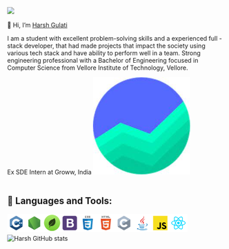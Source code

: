 <img src="https://profile-counter.glitch.me/harsh-gulati-14/count.svg" />

👋 Hi, I’m [Harsh Gulati](https://www.linkedin.com/in/harsh-gulati-005585ab/) 

I am a student with excellent problem-solving skills and a experienced full - stack developer, that had made projects that impact the society using various tech stack and have ability to perform well in a team. Strong engineering professional with a Bachelor of Engineering focused in Computer Science from Vellore Institute of Technology, Vellore.

Ex SDE Intern at Groww, India <img src="images/groww.jpg" />
<br/>
<br/>

## 🔨 Languages and Tools:

<a href="https://www.cplusplus.com/" target="_blank"><img align="left" alt="C++" height ="42px" src="icons/c++/c++.svg"></a>
<a href="https://nodejs.org/en/" target="_blank"><img align="left" alt="NodeJS" height ="42px" src="icons/node/node.svg"></a>
<a href="https://www.mongodb.com/" target="_blank"><img align="left" alt="MongoDB" height ="42px" src="images/mongodb.png"></a>
<a href="https://getbootstrap.com/" target="_blank"><img align="left" alt="Bootstrap" height ="42px" src="icons/bootstrap/bootstrap.svg"></a>
<a href="https://www.w3schools.com/css/" target="_blank"><img align="left" alt="CSS" height ="42px" src="icons/css/css.svg"></a>
<a href="https://www.w3schools.com/html/" target="_blank"><img align="left" alt="HTML" height ="42px" src="icons/html/html.svg"></a>
<a href="https://www.cplusplus.com/" target="_blank"><img align="left" alt="C++" height ="42px" src="icons/c/c.svg"></a>
<a href="https://www.java.com" target="_blank"><img align="left" alt="Java" height ="42px" src="icons/java/java.svg"></a>
<a href="https://developer.mozilla.org/en-US/docs/Web/JavaScript" target="_blank"> <img align="left" alt="JavaScript" height ="42px" src="icons/javascript/javascript.svg"> </a>
<a href="https://reactjs.org/" target="_blank"> <img align="left" alt="React" height ="42px" src="icons/react/react.svg"></a>

<br>
<br>

![Harsh GitHub stats](https://github-readme-stats.vercel.app/api?username=harsh-gulati-14&show_icons=true&theme=radical)
